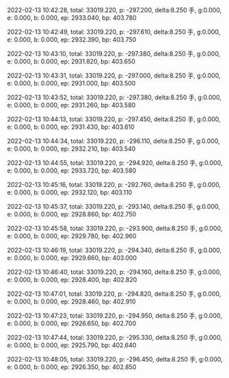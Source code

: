 2022-02-13 10:42:28, total: 33019.220, p: -297.200, delta:8.250 手, g:0.000, e: 0.000, b: 0.000, ep: 2933.040, bp: 403.780

2022-02-13 10:42:49, total: 33019.220, p: -297.610, delta:8.250 手, g:0.000, e: 0.000, b: 0.000, ep: 2932.390, bp: 403.750

2022-02-13 10:43:10, total: 33019.220, p: -297.380, delta:8.250 手, g:0.000, e: 0.000, b: 0.000, ep: 2931.820, bp: 403.650

2022-02-13 10:43:31, total: 33019.220, p: -297.000, delta:8.250 手, g:0.000, e: 0.000, b: 0.000, ep: 2931.000, bp: 403.500

2022-02-13 10:43:52, total: 33019.220, p: -297.380, delta:8.250 手, g:0.000, e: 0.000, b: 0.000, ep: 2931.260, bp: 403.580

2022-02-13 10:44:13, total: 33019.220, p: -297.450, delta:8.250 手, g:0.000, e: 0.000, b: 0.000, ep: 2931.430, bp: 403.610

2022-02-13 10:44:34, total: 33019.220, p: -296.110, delta:8.250 手, g:0.000, e: 0.000, b: 0.000, ep: 2932.210, bp: 403.540

2022-02-13 10:44:55, total: 33019.220, p: -294.920, delta:8.250 手, g:0.000, e: 0.000, b: 0.000, ep: 2933.720, bp: 403.580

2022-02-13 10:45:16, total: 33019.220, p: -292.760, delta:8.250 手, g:0.000, e: 0.000, b: 0.000, ep: 2932.120, bp: 403.110

2022-02-13 10:45:37, total: 33019.220, p: -293.140, delta:8.250 手, g:0.000, e: 0.000, b: 0.000, ep: 2928.860, bp: 402.750

2022-02-13 10:45:58, total: 33019.220, p: -293.900, delta:8.250 手, g:0.000, e: 0.000, b: 0.000, ep: 2929.780, bp: 402.960

2022-02-13 10:46:19, total: 33019.220, p: -294.340, delta:8.250 手, g:0.000, e: 0.000, b: 0.000, ep: 2929.660, bp: 403.000

2022-02-13 10:46:40, total: 33019.220, p: -294.160, delta:8.250 手, g:0.000, e: 0.000, b: 0.000, ep: 2928.400, bp: 402.820

2022-02-13 10:47:01, total: 33019.220, p: -294.820, delta:8.250 手, g:0.000, e: 0.000, b: 0.000, ep: 2928.460, bp: 402.910

2022-02-13 10:47:23, total: 33019.220, p: -294.950, delta:8.250 手, g:0.000, e: 0.000, b: 0.000, ep: 2926.650, bp: 402.700

2022-02-13 10:47:44, total: 33019.220, p: -295.330, delta:8.250 手, g:0.000, e: 0.000, b: 0.000, ep: 2925.790, bp: 402.640

2022-02-13 10:48:05, total: 33019.220, p: -296.450, delta:8.250 手, g:0.000, e: 0.000, b: 0.000, ep: 2926.350, bp: 402.850